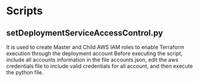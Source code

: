 # Scripts

## setDeploymentServiceAccessControl.py ##
It is used to create Master and Child AWS IAM roles to enable Terraform execution through the deployment account
Before executing the script, include all accounts information in the file accounts.json, edit the aws credentials file to include valid credentials for all account, and then execute the python file.